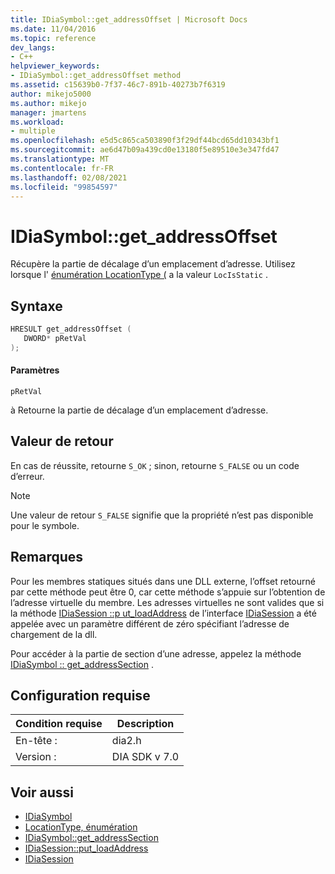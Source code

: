 ```yaml
---
title: IDiaSymbol::get_addressOffset | Microsoft Docs
ms.date: 11/04/2016
ms.topic: reference
dev_langs:
- C++
helpviewer_keywords:
- IDiaSymbol::get_addressOffset method
ms.assetid: c15639b0-7f37-46c7-891b-40273b7f6319
author: mikejo5000
ms.author: mikejo
manager: jmartens
ms.workload:
- multiple
ms.openlocfilehash: e5d5c865ca503890f3f29df44bcd65dd10343bf1
ms.sourcegitcommit: ae6d47b09a439cd0e13180f5e89510e3e347fd47
ms.translationtype: MT
ms.contentlocale: fr-FR
ms.lasthandoff: 02/08/2021
ms.locfileid: "99854597"
---
```

# <a name="idiasymbolget_addressoffset"></a>IDiaSymbol::get_addressOffset
Récupère la partie de décalage d’un emplacement d’adresse. Utilisez lorsque l' [énumération LocationType (](../../debugger/debug-interface-access/locationtype.md) a la valeur `LocIsStatic` .

## <a name="syntax"></a>Syntaxe

```C++
HRESULT get_addressOffset ( 
   DWORD* pRetVal
);
```

#### <a name="parameters"></a>Paramètres
 `pRetVal`

à Retourne la partie de décalage d’un emplacement d’adresse.

## <a name="return-value"></a>Valeur de retour
 En cas de réussite, retourne `S_OK` ; sinon, retourne `S_FALSE` ou un code d’erreur.

> [!NOTE]
> Une valeur de retour `S_FALSE` signifie que la propriété n’est pas disponible pour le symbole.

## <a name="remarks"></a>Remarques
 Pour les membres statiques situés dans une DLL externe, l’offset retourné par cette méthode peut être 0, car cette méthode s’appuie sur l’obtention de l’adresse virtuelle du membre. Les adresses virtuelles ne sont valides que si la méthode [IDiaSession ::p ut_loadAddress](../../debugger/debug-interface-access/idiasession-put-loadaddress.md) de l’interface [IDiaSession](../../debugger/debug-interface-access/idiasession.md) a été appelée avec un paramètre différent de zéro spécifiant l’adresse de chargement de la dll.

 Pour accéder à la partie de section d’une adresse, appelez la méthode [IDiaSymbol :: get_addressSection](../../debugger/debug-interface-access/idiasymbol-get-addresssection.md) .

## <a name="requirements"></a>Configuration requise

|Condition requise|Description|
|-----------------|-----------------|
|En-tête :|dia2.h|
|Version :|DIA SDK v 7.0|

## <a name="see-also"></a>Voir aussi
- [IDiaSymbol](../../debugger/debug-interface-access/idiasymbol.md)
- [LocationType, énumération](../../debugger/debug-interface-access/locationtype.md)
- [IDiaSymbol::get_addressSection](../../debugger/debug-interface-access/idiasymbol-get-addresssection.md)
- [IDiaSession::put_loadAddress](../../debugger/debug-interface-access/idiasession-put-loadaddress.md)
- [IDiaSession](../../debugger/debug-interface-access/idiasession.md)